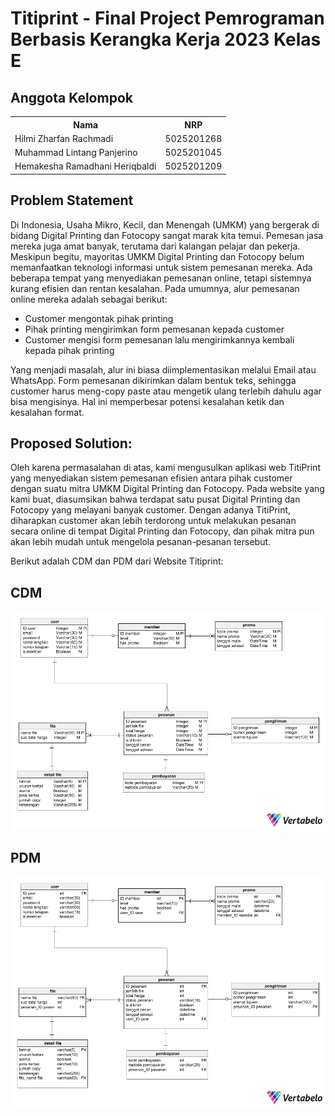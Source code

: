 # Titiprint - Final Project Pemrograman Berbasis Kerangka Kerja 2023 Kelas E

## Anggota Kelompok

<table>
    <tr>
	    <th>Nama</th>
      <th>NRP</th>
    </tr>
    <tr>
        <td>Hilmi Zharfan Rachmadi</td>
        <td>5025201268</td>
    </tr>
    <tr>
        <td>Muhammad Lintang Panjerino</td>
        <td>5025201045</td>
    </tr>
    <tr>
        <td>Hemakesha Ramadhani Heriqbaldi</td>
        <td>5025201209</td>
    </tr>
<table>

## Problem Statement

Di Indonesia, Usaha Mikro, Kecil, dan Menengah (UMKM) yang bergerak di bidang Digital Printing dan Fotocopy sangat marak kita temui. Pemesan jasa mereka juga amat banyak, terutama dari kalangan pelajar dan pekerja. Meskipun begitu, mayoritas UMKM Digital Printing dan Fotocopy belum memanfaatkan teknologi informasi untuk sistem pemesanan mereka. Ada beberapa tempat yang menyediakan pemesanan online, tetapi sistemnya kurang efisien dan rentan kesalahan. Pada umumnya, alur pemesanan online mereka adalah sebagai berikut:

- Customer mengontak pihak printing
- Pihak printing mengirimkan form pemesanan kepada customer
- Customer mengisi form pemesanan lalu mengirimkannya kembali kepada pihak printing

Yang menjadi masalah, alur ini biasa diimplementasikan melalui Email atau WhatsApp. Form pemesanan dikirimkan dalam bentuk teks, sehingga customer harus meng-copy paste atau mengetik ulang terlebih dahulu agar bisa mengisinya. Hal ini memperbesar potensi kesalahan ketik dan kesalahan format.

## Proposed Solution:

Oleh karena permasalahan di atas, kami mengusulkan aplikasi web TitiPrint yang menyediakan sistem pemesanan efisien antara pihak customer dengan suatu mitra UMKM Digital Printing dan Fotocopy. Pada website yang kami buat, diasumsikan bahwa terdapat satu pusat Digital Printing dan Fotocopy yang melayani banyak customer. Dengan adanya TitiPrint, diharapkan customer akan lebih terdorong untuk melakukan pesanan secara online di tempat Digital Printing dan Fotocopy, dan pihak mitra pun akan lebih mudah untuk mengelola pesanan-pesanan tersebut.

Berikut adalah CDM dan PDM dari Website Titiprint:

## CDM

![CDM_Titiprint](images/CDM_Titiprint.png)

## PDM

![PDM_Titiprint](images/PDM_Titiprint.png)
